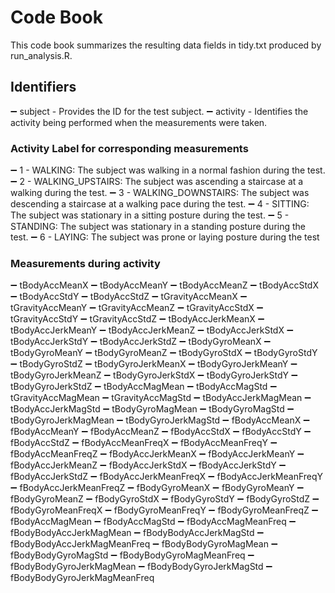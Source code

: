 # Code Book

This code book summarizes the resulting data fields in tidy.txt produced by run_analysis.R.

## Identifiers

:heavy_minus_sign: subject - Provides the ID for the test subject.
:heavy_minus_sign: activity - Identifies the activity being performed when the measurements were taken.

### Activity Label for corresponding measurements

:heavy_minus_sign: 1 - WALKING: The subject was walking in a normal fashion during the test.
:heavy_minus_sign: 2 - WALKING_UPSTAIRS: The subject was ascending a staircase at a walking during the test.
:heavy_minus_sign: 3 - WALKING_DOWNSTAIRS: The subject was descending a staircase at a walking pace during the test.
:heavy_minus_sign: 4 - SITTING: The subject was stationary in a sitting posture during the test.
:heavy_minus_sign: 5 - STANDING: The subject was stationary in a standing posture during the test.
:heavy_minus_sign: 6 - LAYING: The subject was prone or laying posture during the test

### Measurements during activity

:heavy_minus_sign: tBodyAccMeanX
:heavy_minus_sign: tBodyAccMeanY
:heavy_minus_sign: tBodyAccMeanZ
:heavy_minus_sign: tBodyAccStdX
:heavy_minus_sign: tBodyAccStdY
:heavy_minus_sign: tBodyAccStdZ
:heavy_minus_sign: tGravityAccMeanX
:heavy_minus_sign: tGravityAccMeanY
:heavy_minus_sign: tGravityAccMeanZ
:heavy_minus_sign: tGravityAccStdX
:heavy_minus_sign: tGravityAccStdY
:heavy_minus_sign: tGravityAccStdZ
:heavy_minus_sign: tBodyAccJerkMeanX
:heavy_minus_sign: tBodyAccJerkMeanY
:heavy_minus_sign: tBodyAccJerkMeanZ
:heavy_minus_sign: tBodyAccJerkStdX
:heavy_minus_sign: tBodyAccJerkStdY
:heavy_minus_sign: tBodyAccJerkStdZ
:heavy_minus_sign: tBodyGyroMeanX
:heavy_minus_sign: tBodyGyroMeanY
:heavy_minus_sign: tBodyGyroMeanZ
:heavy_minus_sign: tBodyGyroStdX
:heavy_minus_sign: tBodyGyroStdY
:heavy_minus_sign: tBodyGyroStdZ
:heavy_minus_sign: tBodyGyroJerkMeanX
:heavy_minus_sign: tBodyGyroJerkMeanY
:heavy_minus_sign: tBodyGyroJerkMeanZ
:heavy_minus_sign: tBodyGyroJerkStdX
:heavy_minus_sign: tBodyGyroJerkStdY
:heavy_minus_sign: tBodyGyroJerkStdZ
:heavy_minus_sign: tBodyAccMagMean
:heavy_minus_sign: tBodyAccMagStd
:heavy_minus_sign: tGravityAccMagMean
:heavy_minus_sign: tGravityAccMagStd
:heavy_minus_sign: tBodyAccJerkMagMean
:heavy_minus_sign: tBodyAccJerkMagStd
:heavy_minus_sign: tBodyGyroMagMean
:heavy_minus_sign: tBodyGyroMagStd
:heavy_minus_sign: tBodyGyroJerkMagMean
:heavy_minus_sign: tBodyGyroJerkMagStd
:heavy_minus_sign: fBodyAccMeanX
:heavy_minus_sign: fBodyAccMeanY
:heavy_minus_sign: fBodyAccMeanZ
:heavy_minus_sign: fBodyAccStdX
:heavy_minus_sign: fBodyAccStdY
:heavy_minus_sign: fBodyAccStdZ
:heavy_minus_sign: fBodyAccMeanFreqX
:heavy_minus_sign: fBodyAccMeanFreqY
:heavy_minus_sign: fBodyAccMeanFreqZ
:heavy_minus_sign: fBodyAccJerkMeanX
:heavy_minus_sign: fBodyAccJerkMeanY
:heavy_minus_sign: fBodyAccJerkMeanZ
:heavy_minus_sign: fBodyAccJerkStdX
:heavy_minus_sign: fBodyAccJerkStdY
:heavy_minus_sign: fBodyAccJerkStdZ
:heavy_minus_sign: fBodyAccJerkMeanFreqX
:heavy_minus_sign: fBodyAccJerkMeanFreqY
:heavy_minus_sign: fBodyAccJerkMeanFreqZ
:heavy_minus_sign: fBodyGyroMeanX
:heavy_minus_sign: fBodyGyroMeanY
:heavy_minus_sign: fBodyGyroMeanZ
:heavy_minus_sign: fBodyGyroStdX
:heavy_minus_sign: fBodyGyroStdY
:heavy_minus_sign: fBodyGyroStdZ
:heavy_minus_sign: fBodyGyroMeanFreqX
:heavy_minus_sign: fBodyGyroMeanFreqY
:heavy_minus_sign: fBodyGyroMeanFreqZ
:heavy_minus_sign: fBodyAccMagMean
:heavy_minus_sign: fBodyAccMagStd
:heavy_minus_sign: fBodyAccMagMeanFreq
:heavy_minus_sign: fBodyBodyAccJerkMagMean
:heavy_minus_sign: fBodyBodyAccJerkMagStd
:heavy_minus_sign: fBodyBodyAccJerkMagMeanFreq
:heavy_minus_sign: fBodyBodyGyroMagMean
:heavy_minus_sign: fBodyBodyGyroMagStd
:heavy_minus_sign: fBodyBodyGyroMagMeanFreq
:heavy_minus_sign: fBodyBodyGyroJerkMagMean
:heavy_minus_sign: fBodyBodyGyroJerkMagStd
:heavy_minus_sign: fBodyBodyGyroJerkMagMeanFreq